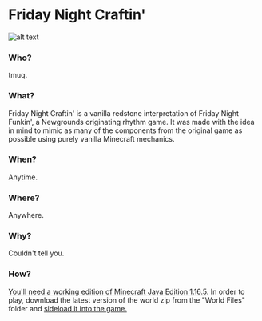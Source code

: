 # Friday Night Craftin'
![alt text](https://github.com/danehobrecht/fridaynightcraftin/blob/main/Screenshots/screenshot-1.png)
### Who?
tmuq.
### What?
Friday Night Craftin' is a vanilla redstone interpretation of Friday Night Funkin', a Newgrounds originating rhythm game. It was made with the idea in mind to mimic as many of the components from the original game as possible using purely vanilla Minecraft mechanics.
### When?
Anytime.
### Where?
Anywhere.
### Why?
Couldn't tell you.
### How?
[You'll need a working edition of Minecraft Java Edition 1.16.5](https://help.minecraft.net/hc/en-us/articles/360034754852-Change-Game-Version-for-Minecraft-Java-Edition). In order to play, download the latest version of the world zip from the "World Files" folder and [sideload it into the game.](https://help.minecraft.net/hc/en-us/articles/360053272471-Sideloading-Worlds-into-Minecraft-Java-Edition)
